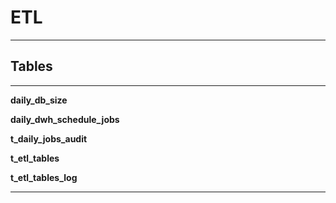 # **ETL**

---

## **Tables**

---

**daily_db_size**

**daily_dwh_schedule_jobs**

**t_daily_jobs_audit**

**t_etl_tables**


**t_etl_tables_log**

---


